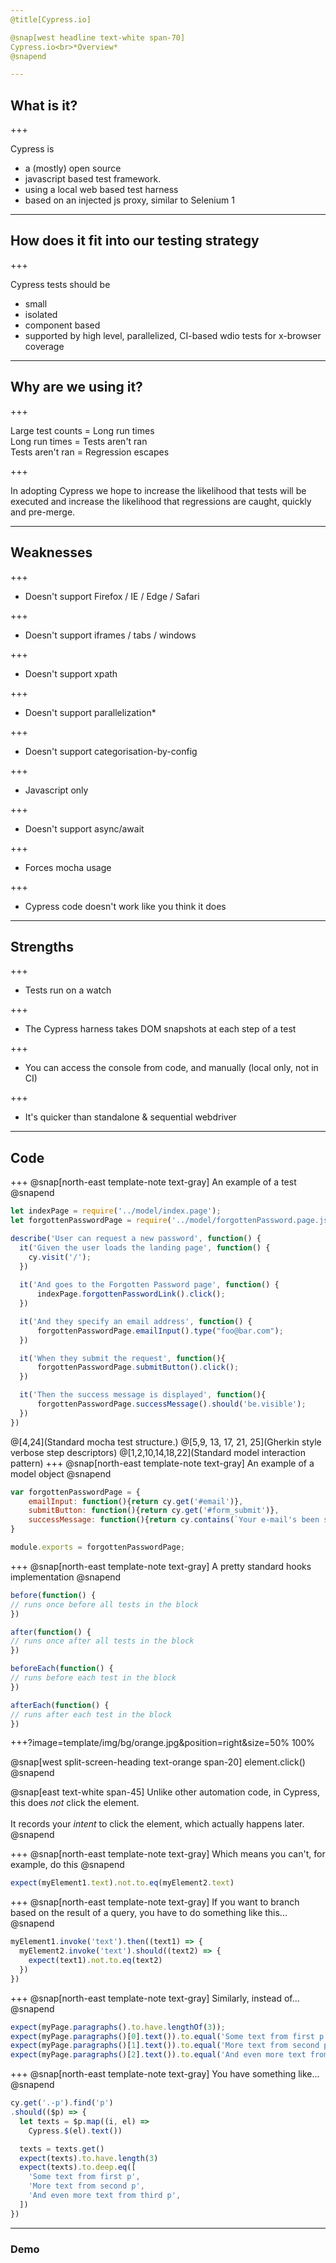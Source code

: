 ```yaml
---
@title[Cypress.io]

@snap[west headline text-white span-70]
Cypress.io<br>*Overview*
@snapend

---
```


## What is it?

+++

Cypress is
- a (mostly) open source
- javascript based test framework.
- using a local web based test harness
- based on an injected js proxy, similar to Selenium 1

---

## How does it fit into our testing strategy

+++

Cypress tests should be

- small
- isolated
- component based
- supported by high level, parallelized, CI-based wdio tests for x-browser coverage

---

## Why are we using it?

+++

Large test counts = Long run times <br>
Long run times = Tests aren't ran <br>
Tests aren't ran = Regression escapes

+++

In adopting Cypress we hope to increase the likelihood that tests will be executed and increase the likelihood that regressions are caught, quickly and pre-merge.

---

## Weaknesses

+++

- Doesn't support Firefox / IE / Edge / Safari
  <!--- But we can still use wdio/sauce for x-browser-->

+++

- Doesn't support iframes / tabs / windows
  <!--- Any existing tests needing tabs (e.g. SSO/IDP tests) won't work-->

+++

- Doesn't support xpath
  <!--- 
   So existing xpaths will need to be converted to css selectors or similar, may require markup modification for unlocatable elements.
  -->

+++

- Doesn't support parallelization* 
  <!--- 
   Which means execution costs are linearly proportional to test count, which limits scalability.
  -->

+++

- Doesn't support categorisation-by-config

+++

- Javascript only

+++

- Doesn't support async/await

+++

- Forces mocha usage

+++

- Cypress code doesn't work like you think it does


---

## Strengths

+++

- Tests run on a watch
  <!--- Handy for quick feedback-->

+++

- The Cypress harness takes DOM snapshots at each step of a test
  <!--- Handy for debugging-->

+++

- You can access the console from code, and manually (local only, not in CI)
  <!--- Handy for debugging & asserting on console state-->

+++

- It's quicker than standalone & sequential webdriver

---

## Code

+++
@snap[north-east template-note text-gray]
An example of a test
@snapend
```javascript
let indexPage = require('../model/index.page');
let forgottenPasswordPage = require('../model/forgottenPassword.page.js');

describe('User can request a new password', function() {
  it('Given the user loads the landing page', function() {
    cy.visit('/');
  })
 
  it('And goes to the Forgotten Password page', function() {
      indexPage.forgottenPasswordLink().click();
  })

  it('And they specify an email address', function() {
      forgottenPasswordPage.emailInput().type("foo@bar.com");
  })

  it('When they submit the request', function(){
      forgottenPasswordPage.submitButton().click();
  })

  it('Then the success message is displayed', function(){
      forgottenPasswordPage.successMessage().should('be.visible');
  })
})
```
@[4,24](Standard mocha test structure.)
@[5,9, 13, 17, 21, 25](Gherkin style verbose step descriptors)
@[1,2,10,14,18,22](Standard model interaction pattern)
+++
@snap[north-east template-note text-gray]
An example of a model object
@snapend
```javascript
var forgottenPasswordPage = {
    emailInput: function(){return cy.get('#email')},
    submitButton: function(){return cy.get('#form_submit')},
    successMessage: function(){return cy.contains(`Your e-mail's been sent!`)}
}

module.exports = forgottenPasswordPage;
```
+++
@snap[north-east template-note text-gray]
A pretty standard hooks implementation
@snapend
```javascript
before(function() {
// runs once before all tests in the block
})

after(function() {
// runs once after all tests in the block
})

beforeEach(function() {
// runs before each test in the block
})

afterEach(function() {
// runs after each test in the block
})
```
+++?image=template/img/bg/orange.jpg&position=right&size=50% 100%

@snap[west split-screen-heading text-orange span-20]
element.click()
@snapend

@snap[east text-white span-45]
Unlike other automation code, in Cypress, this does _not_ click the element.  
<br>
It records your _intent_ to click the element, which actually happens later.
@snapend

+++
@snap[north-east template-note text-gray]
Which means you can't, for example, do this
@snapend

```javascript
expect(myElement1.text).not.to.eq(myElement2.text)
```

+++
@snap[north-east template-note text-gray]
If you want to branch based on the result of a query, you have to do something like this...
@snapend


```javascript
myElement1.invoke('text').then((text1) => {
  myElement2.invoke('text').should((text2) => {
    expect(text1).not.to.eq(text2)
  })
})
```
+++
@snap[north-east template-note text-gray]
Similarly, instead of...
@snapend
```javascript
expect(myPage.paragraphs().to.have.lengthOf(3));
expect(myPage.paragraphs()[0].text()).to.equal('Some text from first p');
expect(myPage.paragraphs()[1].text()).to.equal('More text from second p');
expect(myPage.paragraphs()[2].text()).to.equal('And even more text from third p');
```
+++
@snap[north-east template-note text-gray]
You have something like...
@snapend
```javascript
cy.get('.-p').find('p')
.should(($p) => {
  let texts = $p.map((i, el) =>
    Cypress.$(el).text())

  texts = texts.get()
  expect(texts).to.have.length(3)
  expect(texts).to.deep.eq([
    'Some text from first p',
    'More text from second p',
    'And even more text from third p',
  ])
})
```
---

### Demo
